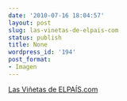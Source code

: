 ```yaml
---
date: '2010-07-16 18:04:57'
layout: post
slug: las-vinetas-de-elpais-com
status: publish
title: None
wordpress_id: '194'
post_format:
- Imagen
---
```


[Las Viñetas de ELPAÍS.com](http://www.elpais.com/vineta/?autor=Forges&d_date=20090323&anchor=elpporopivin&k=Forges)
